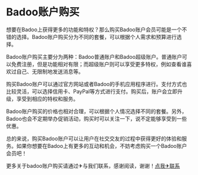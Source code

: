 # Badoo账户购买

想要在Badoo上获得更多的功能和特权？那么购买Badoo账户会员可能是一个不错的选择。Badoo账户购买分为不同的套餐，可以根据个人需求和预算进行选择。

Badoo账户购买主要分为两种：Badoo普通账户和Badoo超级账户。普通账户可以免费注册，但是功能相对有限；而超级账户则可以享受更多特权，例如查看谁喜欢过自己、无限制地发送消息等。

购买Badoo账户可以通过官方网站或者Badoo的手机应用程序进行。支付方式也比较灵活，可以选择信用卡、PayPal等方式进行支付。购买后，账户会立即升级，享受到相应的特权和服务。

Badoo账户购买的价格也相对合理，可以根据个人情况选择不同的套餐。另外，Badoo也会不定期举办促销活动，购买时可以关注一下，说不定能够享受到一些优惠。

总的来说，购买Badoo账户可以让用户在社交交友的过程中获得更好的体验和服务。如果你想要在Badoo上有更多的互动和机会，不妨考虑购买一个Badoo账户会员吧！

更多关于badoo账户购买请通过✈与我们联系，感谢阅读，谢谢！[点我✈联系](https://sms.k02.cc)